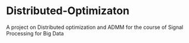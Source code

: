 # Distributed-Optimizaton
A project on Distributed optimization and ADMM for the course of Signal Processing for Big Data
